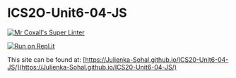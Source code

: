 # ICS2O-Unit6-04-JS

[![Mr Coxall's Super Linter](https://github.com/Julienka-Sohal/ICS20-Unit6-04-JS/workflows/Mr%20Coxall's%20Super%20Linter/badge.svg)](https://github.com/Julienka-Sohal/ICS20-Unit6-04-JS/actions/)

[![Run on Repl.it](https://repl.it/badge/github/Julienka-Sohal/ICS20-Unit6-04-JS)](https://repl.it/github/Julienka-Sohal/ICS20-Unit6-04-JS)

This site can be found at: [https://Julienka-Sohal.github.io/ICS20-Unit6-04-JS/](https://Julienka-Sohal.github.io/ICS20-Unit6-04-JS/)
